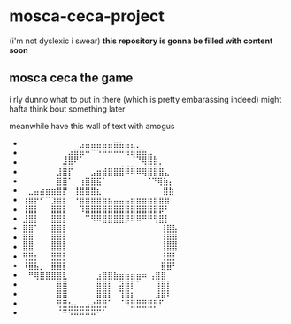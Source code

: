 # mosca-ceca-project
(i'm not dyslexic i swear)
**this repository is gonna be filled with content soon**

## mosca ceca the game

i rly dunno what to put in there (which is pretty embarassing indeed)
might hafta think bout something later

meanwhile have this wall of text with amogus
- ⠀⠀⠀⠀⠀⠀⠀⠀⠀⠀⣠⣤⣤⣤⣤⣤⣶⣦⣤⣄⡀⠀⠀⠀⠀⠀⠀⠀⠀
- ⠀⠀⠀⠀⠀⠀⠀⢀⣴⣿⡿⠛⠉⠙⠛⠛⠛⠛⠻⢿⣿⣷⣤⡀⠀⠀⠀⠀⠀
- ⠀⠀⠀⠀⠀⠀⠀⣼⣿⠋⠀⠀⠀⠀⠀⠀⠀⢀⣀⣀⠈⢻⣿⣿⡄⠀⠀⠀⠀
- ⠀⠀⠀⠀⠀⠀⣸⣿⡏⠀⠀⠀⣠⣶⣾⣿⣿⣿⠿⠿⠿⢿⣿⣿⣿⣄⠀⠀⠀
- ⠀⠀⠀⠀⠀⠀⣿⣿⠁⠀⢰⣿⣿⣯⠁⠀⠀⠀⠀   ⠀⠀ ⠈⠙⢿⣷⡄⠀
- ⠀⣀⣤⣴⣶⣶⣿⡟⠀⢸⣿⣿⣿⣆⠀⠀⠀⠀⠀⠀⠀⠀⠀   ⠀ ⣿⣷⠀
- ⢰⣿⡟⠋⠉⣹⣿⡇⠀⠘⣿⣿⣿⣿⣷⣦⣤⣤⣤⣶⣶⣶⣶⣿⣿⣿⠀
- ⢸⣿⡇⠀⠀⣿⣿⡇⠀⠀⠹⣿⣿⣿⣿⣿⣿⣿⣿⣿⣿⣿⣿⣿⡿⠃⠀
- ⣸⣿⡇⠀⠀⣿⣿⡇⠀⠀⠀⠉⠻⠿⣿⣿⣿⣿⡿⠿⠿⠛⠛⢻⣿⡇⠀⠀
- ⣿⣿⠁⠀⠀⣿⣿⡇⠀⠀⠀⠀⠀⠀⠀⠀⠀⠀⠀⠀⠀⠀⠀⠀ ⢸⣿⣧⠀⠀
- ⣿⣿⠀⠀⠀⣿⣿⡇⠀⠀⠀⠀⠀⠀⠀⠀⠀⠀⠀⠀⠀⠀⠀⠀ ⢸⣿⣿⠀⠀
- ⣿⣿⠀⠀⠀⣿⣿⡇⠀⠀⠀⠀⠀⠀⠀⠀⠀⠀⠀⠀⠀⠀⠀⠀ ⢸⣿⣿⠀⠀
- ⢿⣿⡆⠀⠀⣿⣿⡇⠀⠀⠀⠀⠀⠀⠀⠀⠀⠀⠀⠀⠀⠀⠀⠀ ⢸⣿⡇⠀⠀
- ⠸⣿⣧⡀⠀⣿⣿⡇⠀⠀⠀⠀⠀⠀⠀⠀⠀⠀⠀⠀⠀⠀⠀⠀ ⣿⣿⠃⠀⠀
- ⠀⠛⢿⣿⣿⣿⣿⣇⠀⠀⠀⠀⠀⣰⣿⣿⣷⣶⣶⣶⣶⠶ ⢠⣿⣿⠀⠀⠀
- ⠀⠀⠀⠀⠀⠀⣿⣿⠀⠀⠀⠀⠀⣿⣿⡇⠀⣽⣿⡏⠁⠀⠀ ⢸⣿⡇⠀⠀⠀
- ⠀⠀⠀⠀⠀⠀⣿⣿⠀⠀⠀⠀⠀⣿⣿⡇⠀⢹⣿⡆⠀⠀⠀ ⣸⣿⠇⠀⠀⠀
- ⠀⠀⠀⠀⠀⠀⢿⣿⣦⣄⣀⣠⣴⣿⣿⠁⠀⠈⠻⣿⣿⣿⣿⡿⠏⠀⠀⠀⠀
- ⠀⠀⠀⠀⠀⠀⠈⠛⠻⠿⠿⠿⠿⠋⠁⠀⠀⠀⠀⠀⠀⠀⠀⠀⠀⠀⠀⠀⠀
